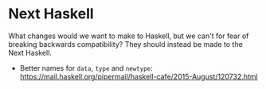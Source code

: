 # Next Haskell

What changes would we want to make to Haskell, but we can't for fear
of breaking backwards compatibility?  They should instead be made to
the Next Haskell.

* Better names for `data`, `type` and `newtype`: https://mail.haskell.org/pipermail/haskell-cafe/2015-August/120732.html
